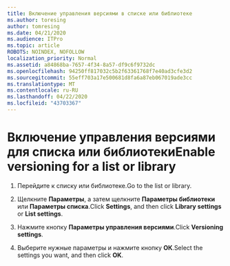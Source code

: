 ```yaml
---
title: Включение управления версиями в списке или библиотеке
ms.author: toresing
author: tomresing
ms.date: 04/21/2020
ms.audience: ITPro
ms.topic: article
ROBOTS: NOINDEX, NOFOLLOW
localization_priority: Normal
ms.assetid: a84868ba-7657-4f34-8a57-df9c6f9732dc
ms.openlocfilehash: 94250ff817032c5b2f63361768f7e40ad3cfe3d2
ms.sourcegitcommit: 55eff703a17e500681d8fa6a87eb067019ade3cc
ms.translationtype: MT
ms.contentlocale: ru-RU
ms.lasthandoff: 04/22/2020
ms.locfileid: "43703367"
---
```

# <a name="enable-versioning-for-a-list-or-library"></a><span data-ttu-id="df280-102">Включение управления версиями для списка или библиотеки</span><span class="sxs-lookup"><span data-stu-id="df280-102">Enable versioning for a list or library</span></span>

1. <span data-ttu-id="df280-103">Перейдите к списку или библиотеке.</span><span class="sxs-lookup"><span data-stu-id="df280-103">Go to the list or library.</span></span>
    
2. <span data-ttu-id="df280-104">Щелкните **Параметры**, а затем щелкните **Параметры библиотеки** или **Параметры списка**.</span><span class="sxs-lookup"><span data-stu-id="df280-104">Click **Settings**, and then click **Library settings** or **List settings**.</span></span>
    
3. <span data-ttu-id="df280-105">Нажмите кнопку **Параметры управления версиями**.</span><span class="sxs-lookup"><span data-stu-id="df280-105">Click **Versioning settings**.</span></span>
    
4. <span data-ttu-id="df280-106">Выберите нужные параметры и нажмите кнопку **ОК**.</span><span class="sxs-lookup"><span data-stu-id="df280-106">Select the settings you want, and then click **OK**.</span></span>
    

